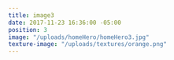 ```yaml
---
title: image3
date: 2017-11-23 16:36:00 -05:00
position: 3
image: "/uploads/homeHero/homeHero3.jpg"
texture-image: "/uploads/textures/orange.png"
---
```


